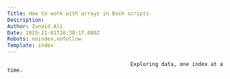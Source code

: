 ```yaml
---
Title: How to work with arrays in Bash scripts
Description: 
Author: Zunaid Ali
Date: 2025-11-01T16:30:17.000Z
Robots: noindex,nofollow
Template: index
---
```


                                            Exploring data, one index at a time.
                                        